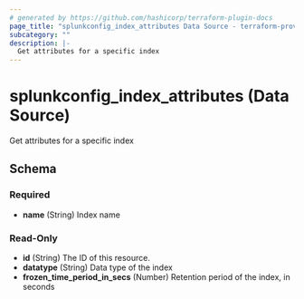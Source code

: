 ```yaml
---
# generated by https://github.com/hashicorp/terraform-plugin-docs
page_title: "splunkconfig_index_attributes Data Source - terraform-provider-splunkconfig"
subcategory: ""
description: |-
  Get attributes for a specific index
---
```


# splunkconfig_index_attributes (Data Source)

Get attributes for a specific index



<!-- schema generated by tfplugindocs -->
## Schema

### Required

- **name** (String) Index name

### Read-Only

- **id** (String) The ID of this resource.
- **datatype** (String) Data type of the index
- **frozen_time_period_in_secs** (Number) Retention period of the index, in seconds


